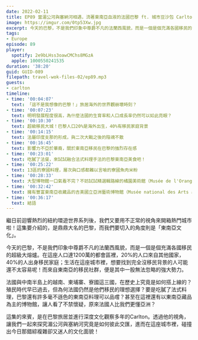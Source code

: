 ```yaml
---
date: 2022-02-11
title: EP89 當湄公河與塞納河相遇，流著東南亞血液的法國巴黎 ft. 城市豆沙包 Carlton
image: https://imgur.com/0tp53Xw.jpg
excerpt: 今天的巴黎，不是我們印象中尊爵不凡的法蘭西風貌，而是一個是個充滿各國移民的超級大熔爐。讓我們一起跟著旅居巴黎多年的Carlton，來探究湄公河與塞納河究竟是如何彼此交匯，進而在這座城市裡，碰撞出今日那錯綜複雜卻又迷人的文化面貌！
tags:
- Europe
episode: 89
player:
  spotify: 2e9bLHss3oawCMChs8MGzA
  apple: 1000550241535
duration: '38:20'
guid: GUID-089
filepath: travel-wok-files-02/ep89.mp3
guests:
- carlton
timeline:
- time: '00:04:07'
  text: 「這不是我想像的巴黎！」旅居海外的世界觀崩壞時刻？
- time: '00:07:23'
  text: 明明發展程度很高，為什麼法國的生育率和人口成長率仍然可以如此亮眼？
- time: '00:10:30'
  text: 超級移民大城！巴黎人口20%是海外出生，40%有移民家庭背景
- time: '00:14:15'
  text: 法屬印度支那的形成，與二次大戰之後的陰魂不散
- time: '00:16:45'
  text: 影響力不亞於華裔，關於東南亞移民在巴黎的強烈存在感
- time: '00:23:01'
  text: 吃膩了法餐，來試試融合法式料理手法的巴黎東南亞美食吧！
- time: '00:25:22'
  text: 13區的寮國料理，層次與口感都難以言喻的寮國魚肉米粉
- time: '00:28:33'
  text: 大型博物館一口氣看不完？不妨試試精選輯路線的橘園美術館（Musée de l'Orangerie）
- time: '00:32:42'
  text: 擁有豐富東南亞收藏品的吉美國立亞洲藝術博物館（Musée national des Arts asiatiques-Guimet）
- time: '00:36:17'
  text: 結語
---
```

繼日前迴響熱烈的紐約環遊世界系列後，我們又要用不正常的視角來開箱熱門城市啦！這集要介紹的，是鼎鼎大名的巴黎，而我們要切入的角度則是「東南亞文化」。

今天的巴黎，不是我們印象中尊爵不凡的法蘭西風貌，而是一個是個充滿各國移民的超級大熔爐。在這座人口達1200萬的都會區裡，20%的人口來自其他國家，40%的人出身移民家庭；生活在這座城市裡，想要找到完全沒移民背景的人可能還不太容易呢！而來自東南亞的移民社群，便是其中一股無法忽略的強大勢力。

法國與中南半島上的越南、柬埔寨、寮國這三國，在歷史上究竟是如何搭上線的？殖民時代早已過去，但為何法國仍然是他們移民的理想選擇？要是吃膩了法式料理，巴黎還有許多毫不遜色的東南亞料理可以品嚐？甚至在這裡還有以東南亞藏品為主的博物館，讓人看了不禁懷疑，原來法國人比我們更懂亞洲？

這集的來賓，是在巴黎旅居並進行深度文化觀察多年的Carlton。透過他的視角，讓我們一起來探究湄公河與塞納河究竟是如何彼此交匯，進而在這座城市裡，碰撞出今日那錯綜複雜卻又迷人的文化面貌！
